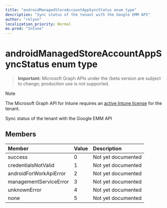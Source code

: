 ```yaml
---
title: "androidManagedStoreAccountAppSyncStatus enum type"
description: "Sync status of the tenant with the Google EMM API"
author: "rolyon"
localization_priority: Normal
ms.prod: "Intune"
---
```


# androidManagedStoreAccountAppSyncStatus enum type

> **Important:** Microsoft Graph APIs under the /beta version are subject to change; production use is not supported.

> [!NOTE]
> The Microsoft Graph API for Intune requires an [active Intune license](https://go.microsoft.com/fwlink/?linkid=839381) for the tenant.

Sync status of the tenant with the Google EMM API

## Members
|Member|Value|Description|
|:---|:---|:---|
|success|0|Not yet documented|
|credentialsNotValid|1|Not yet documented|
|androidForWorkApiError|2|Not yet documented|
|managementServiceError|3|Not yet documented|
|unknownError|4|Not yet documented|
|none|5|Not yet documented|





